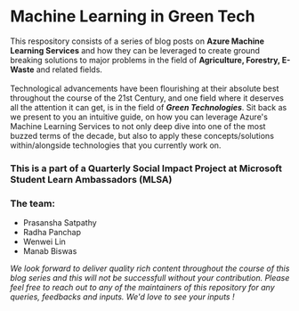 # Machine Learning in Green Tech

This respository consists of a series of blog posts on **Azure Machine Learning Services** and how they can be leveraged to create ground breaking solutions to major problems in the field of **Agriculture, Forestry, E-Waste** and related fields.<br/><br/>
Technological advancements have been flourishing at their absolute best throughout the course of the 21st Century, and one field where it deserves all the attention it can get, is in the field of ***Green Technologies***. Sit back as we present to you an intuitive guide, on how you can leverage Azure's Machine Learning Services to not only deep dive into one of the most buzzed terms of the decade, but also to apply these concepts/solutions within/alongside technologies that you currently work on.

### This is a part of a Quarterly Social Impact Project at Microsoft Student Learn Ambassadors (MLSA)

### The team:
- Prasansha Satpathy
- Radha Panchap
- Wenwei Lin
- Manab Biswas

*We look forward to deliver quality rich content throughout the course of this blog series and this will not be successfull without your contribution. Please feel free to reach out to any of the maintainers of this repository for any queries, feedbacks and inputs. We'd love to see your inputs !* 
